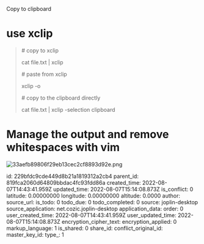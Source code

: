 Copy to clipboard

# use xclip

> \# copy to xclip
> 
> cat file.txt | xclip
> 
> \# paste from xclip
> 
> xclip -o
> 
> \# copy to the clipboard directly
> 
> cat file.txt | xclip -selection clipboard

# Manage the output and remove whitespaces with vim

![33aefb89806f29eb13cec2cf8893d92e.png](:/8682fcb1dd5c4fa6b3b87b49a7f7fb87)

id: 229bfdc9cde449d8b21a1819312a2cb4
parent_id: 819fca2060d64809bbdac4fc93fdd86a
created_time: 2022-08-07T14:43:41.959Z
updated_time: 2022-08-07T15:14:08.873Z
is_conflict: 0
latitude: 0.00000000
longitude: 0.00000000
altitude: 0.0000
author: 
source_url: 
is_todo: 0
todo_due: 0
todo_completed: 0
source: joplin-desktop
source_application: net.cozic.joplin-desktop
application_data: 
order: 0
user_created_time: 2022-08-07T14:43:41.959Z
user_updated_time: 2022-08-07T15:14:08.873Z
encryption_cipher_text: 
encryption_applied: 0
markup_language: 1
is_shared: 0
share_id: 
conflict_original_id: 
master_key_id: 
type_: 1